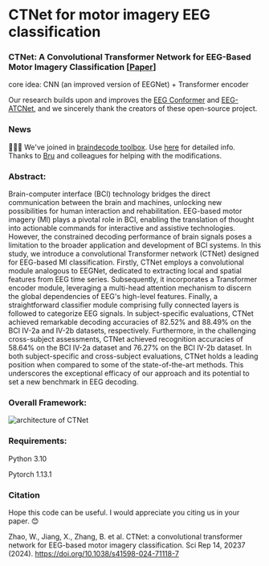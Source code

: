 # CTNet for motor imagery EEG classification
### CTNet: A Convolutional Transformer Network for EEG-Based Motor Imagery Classification [[Paper](https://www.nature.com/articles/s41598-024-71118-7)]
core idea: CNN (an improved version of EEGNet) + Transformer encoder 

Our research builds upon and improves the [EEG Conformer](https://github.com/eeyhsong/EEG-Conformer) and [EEG-ATCNet](https://github.com/Altaheri/EEG-ATCNet), and we sincerely thank the creators of these open-source project.

### News
🎉🎉🎉 We've joined in [braindecode toolbox](https://github.com/braindecode/braindecode/). Use [here](https://github.com/braindecode/braindecode/blob/master/braindecode/models/ctnet.py) for detailed info.
Thanks to [Bru](https://github.com/bruAristimunha) and colleagues for helping with the modifications.

### Abstract:
Brain-computer interface (BCI) technology bridges the direct communication between the brain and machines, unlocking new possibilities for human interaction and rehabilitation. EEG-based motor imagery (MI) plays a pivotal role in BCI, enabling the translation of thought into actionable commands for interactive and assistive technologies. However, the constrained decoding performance of brain signals poses a limitation to the broader application and development of BCI systems. In this study, we introduce a convolutional Transformer network (CTNet) designed for EEG-based MI classification. Firstly, CTNet employs a convolutional module analogous to EEGNet, dedicated to extracting local and spatial features from EEG time series. Subsequently, it incorporates a Transformer encoder module, leveraging a multi-head attention mechanism to discern the global dependencies of EEG's high-level features. Finally, a straightforward classifier module comprising fully connected layers is followed to categorize EEG signals. In subject-specific evaluations, CTNet achieved remarkable decoding accuracies of 82.52% and 88.49% on the BCI IV-2a and IV-2b datasets, respectively. Furthermore, in the challenging cross-subject assessments, CTNet achieved recognition accuracies of 58.64% on the BCI IV-2a dataset and 76.27% on the BCI IV-2b dataset. In both subject-specific and cross-subject evaluations, CTNet holds a leading position when compared to some of the state-of-the-art methods. This underscores the exceptional efficacy of our approach and its potential to set a new benchmark in EEG decoding.


### Overall Framework:
![architecture of CTNet](https://raw.githubusercontent.com/snailpt/CTNet/main/architecture.png)

### Requirements:
Python 3.10

Pytorch 1.13.1


### Citation
Hope this code can be useful. I would appreciate you citing us in your paper. 😊

Zhao, W., Jiang, X., Zhang, B. et al. CTNet: a convolutional transformer network for EEG-based motor imagery classification. Sci Rep 14, 20237 (2024). https://doi.org/10.1038/s41598-024-71118-7
